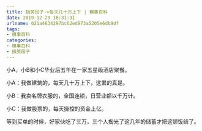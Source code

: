 ```yaml
---
title: 搞笑段子->每天几十万上下 | 糗事百科
date: 2019-12-29 18:31:31
urlname: 021a4634297bc62ed973a5205e6db8df
tags: 
- 糗事百科
categories:
- 糗事百科
- 搞笑段子
---
```

小A，小B和小C毕业后五年在一家五星级酒店聚餐。

小A：我做建筑的，每天几十万上下，这累的真是。

小B：我卖名牌衣服的，全国连锁，日营业额以千万计。

小C：我做股票的，每天操控的资金上亿。

等到买单的时候，好家伙吃了三万，三个人掏光了这几年的储蓄才把这顿饭结了。


